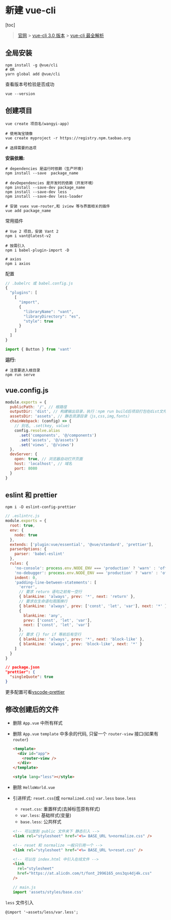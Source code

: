 # 新建 vue-cli

[toc]

> [官网](https://cli.vuejs.org/zh/guide/installation.html) > [vue-cli 3.0 版本](https://segmentfault.com/a/1190000016775778) > [vue-cli 最全解析](https://juejin.im/post/5b2872516fb9a00e8626e34f#heading-2)

## 全局安装

```shell
npm install -g @vue/cli
# OR
yarn global add @vue/cli
```

查看版本号检验是否成功

```shell
vue --version
```

## 创建项目

```shell
vue create 项目名(wangyi-app)

# 使用淘宝镜像
vue create myproject -r https://registry.npm.taobao.org

# 选择需要的选项
```

**安装依赖:**

```shell
# dependencies 是运行时依赖（生产环境)
npm install --save  package_name

# devDependencies 是开发时的依赖（开发环境）
npm install --save-dev package_name
npm install --save-dev less
npm install --save-dev less-loader

# 安装 vuex vue-router,和 iview 等与界面相关的插件
vue add package_name
```

常用插件

```shell
# Vue 2 项目，安装 Vant 2
npm i vant@latest-v2

# 按需引入
npm i babel-plugin-import -D

# axios
npm i axios
```

配置

```js
// .babelrc 或 babel.config.js
{
  "plugins": [
    [
      "import",
      {
        "libraryName": "vant",
        "libraryDirectory": "es",
        "style": true
      }
    ]
  ]
}
```

```js
import { Button } from 'vant'
```

**运行:**

```shell
# 注意要进入根目录
npm run serve
```

## vue.config.js

```js
module.exports = {
  publicPath: '/', // 根路径
  outputDir: 'dist', // 构建输出目录，执行：npm run build后项目打包在dist文件下
  assetsDir: 'assets', // 静态资源目录（js,css,img,fonts）
  chainWebpack: (config) => {
    // 别名, .set(key, value)
    config.resolve.alias
      .set('components', '@/components')
      .set('assets', '@/assets')
      .set('views', '@/views')
  },
  devServer: {
    open: true, // 浏览器自动打开页面
    host: 'localhost', // 域名
    port: 8080
  }
}
```

## eslint 和 prettier

```shell
npm i -D eslint-config-prettier
```

```js
// .eslintrc.js
module.exports = {
  root: true,
  env: {
    node: true
  },
  extends: ['plugin:vue/essential', '@vue/standard', 'prettier'],
  parserOptions: {
    parser: 'babel-eslint'
  },
  rules: {
    'no-console': process.env.NODE_ENV === 'production' ? 'warn' : 'off',
    'no-debugger': process.env.NODE_ENV === 'production' ? 'warn' : 'off',
    indent: 0,
    'padding-line-between-statements': [
      'error',
      // 要求 return 语句之前有一空行
      { blankLine: 'always', prev: '*', next: 'return' },
      // 要求在生命语句周围换行
      { blankLine: 'always', prev: ['const', 'let', 'var'], next: '*' },
      {
        blankLine: 'any',
        prev: ['const', 'let', 'var'],
        next: ['const', 'let', 'var']
      },
      // 要求 {} for if 等前后有空行
      { blankLine: 'always', prev: '*', next: 'block-like' },
      { blankLine: 'always', prev: 'block-like', next: '*' }
    ]
  }
}
```

```json
// package.json
"prettier": {
  "singleQuote": true
}
```

更多配置可看[vscode-prettier]('../编程环境/vscode-pretter设置.md')

## 修改创建后的文件

- 删除 `App.vue` 中所有样式
- 删除 `App.vue` `template` 中多余的代码, 只留一个 `router-view` 接口(如果有 `router`)

  ```html
  <template>
    <div id="app">
      <router-view />
    </div>
  </template>

  <style lang="less"></style>
  ```

- 删除 `HelloWorld.vue`

- 引进样式: `reset.css`(或 `normalized.css`) `var.less` `base.less`

  - `reset.css`: 重置样式(去掉标签原有样式)
  - `var.less`: 基础样式(变量)
  - `base.less`: 公共样式

  ```html
  <!-- 可以放到 public 文件夹下 静态引入 -->
  <link rel="stylesheet" href="<%= BASE_URL %>normalize.css" />

  <!-- reset 和 normalize 一般只引用一个 -->
  <link rel="stylesheet" href="<%= BASE_URL %>reset.css" />

  <!-- 可以在 index.html 中引入在线文件 -->
  <link
    rel="stylesheet"
    href="https://at.alicdn.com/t/font_2996165_ons3qs4dj4k.css"
  />
  ```

  ```js
  // main.js
  import 'assets/styles/base.css'
  ```

`less` 文件引入

```less
@import '~assets/less/var.less';
```
